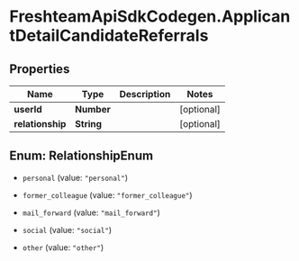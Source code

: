 # FreshteamApiSdkCodegen.ApplicantDetailCandidateReferrals

## Properties

Name | Type | Description | Notes
------------ | ------------- | ------------- | -------------
**userId** | **Number** |  | [optional] 
**relationship** | **String** |  | [optional] 



## Enum: RelationshipEnum


* `personal` (value: `"personal"`)

* `former_colleague` (value: `"former_colleague"`)

* `mail_forward` (value: `"mail_forward"`)

* `social` (value: `"social"`)

* `other` (value: `"other"`)




